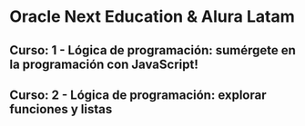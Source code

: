# Oracle Next Education & Alura Latam

## Curso: 1 - Lógica de programación: sumérgete en la programación con JavaScript!

<!-- [Encabezado con el logo o imagen del proyecto](./images/python.png) -->

## Curso: 2 - Lógica de programación: explorar funciones y listas

<!-- 
[Encabezado con el logo o imagen del proyecto](./images/python.png)

# Fundamentos de Programación Orientada a Objetos con Python

Bienvenido al repositorio del curso de Fundamentos de Programación Orientada a Objetos con Python. Este curso tiene como objetivo principal introducirte al lenguaje de programación Python, enfocándose en la programación orientada a objetos. Aquí encontrarás todos los proyectos y ejercicios realizados durante el curso.

## Índice de Contenidos

1. [Listas y Diccionarios](./diccionarios/notas.py) - Gestión de Diccionarios y Listas.

## Descripción de Ejercicios

- **Listas y Diccionarios**: Programa que permite registrar estudiantes y sus respectivas notas (3 notas), puede modificarlas y finalmente calcula la nota final. -->

